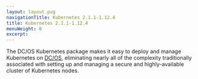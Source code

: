 ```yaml
---
layout: layout.pug
navigationTitle: Kubernetes 2.1.1-1.12.4
title: Kubernetes 2.1.1-1.12.4
menuWeight: 0
excerpt:
---
```


The DC/OS Kubernetes package makes it easy to deploy and manage Kubernetes on [DC/OS](https://mesosphere.com/product/), eliminating nearly all of the complexity traditionally associated with setting up and managing a secure and highly-available cluster of Kubernetes nodes.
